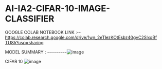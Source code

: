 # AI-IA2-CIFAR-10-IMAGE-CLASSIFIER

GOOGLE COLAB NOTEBOOK LINK :-- https://colab.research.google.com/drive/1wn_2eTIezKOtEsbz40gvC2SlxoBfTU85?usp=sharing

MODEL SUMMARY : ----------![image](https://github.com/user-attachments/assets/7f91c1bb-966a-4421-aa7f-92d8fc2528b7)


CIFAR 10
![image](https://github.com/user-attachments/assets/3a8e0d67-da0a-479f-98c3-3c738584299f)
